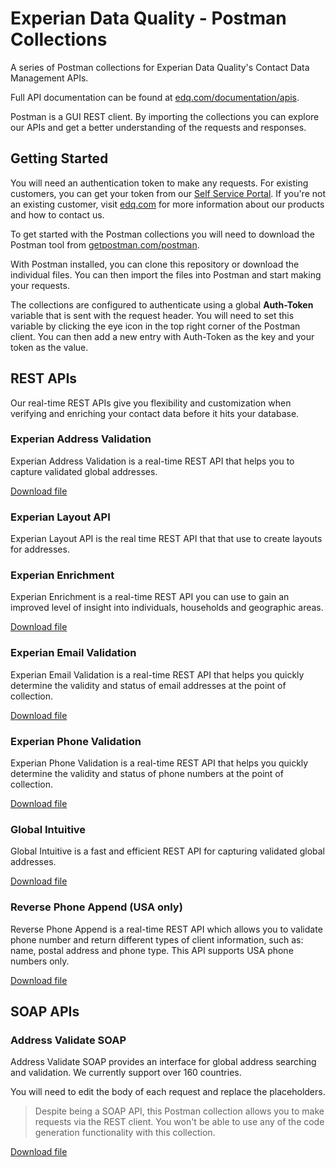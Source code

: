 # Experian Data Quality - Postman Collections

A series of Postman collections for Experian Data Quality's Contact Data Management APIs.

Full API documentation can be found at [edq.com/documentation/apis](http://edq.com/documentation/apis).

Postman is a GUI REST client. By importing the collections you can explore our APIs and get a better understanding of the requests and responses.

## Getting Started

You will need an authentication token to make any requests. For existing customers, you can get your token from our [Self Service Portal](https://manage.experianaperture.io). If you're not an existing customer, visit [edq.com](http://edq.com) for more information about our products and how to contact us.

To get started with the Postman collections you will need to download the Postman tool from [getpostman.com/postman](https://www.getpostman.com/postman).

With Postman installed, you can clone this repository or download the individual files. You can then import the files into Postman and start making your requests.

The collections are configured to authenticate using a global **Auth-Token** variable that is sent with the request header. You will need to set this variable by clicking the eye icon in the top right corner of the Postman client. You can then add a new entry with Auth-Token as the key and your token as the value.

## REST APIs

Our real-time REST APIs give you flexibility and customization when verifying and enriching your contact data before it hits your database.

### Experian Address Validation

Experian Address Validation is a real-time REST API that helps you to capture validated global addresses. 

[Download file](../../raw/master/Experian%20Address%20Validation.postman_collection.json)

### Experian Layout API

Experian Layout API is the real time REST API that that use to create layouts for addresses.

### Experian Enrichment

Experian Enrichment is a real-time REST API you can use to gain an improved level of insight into individuals, households and geographic areas.

[Download file](../../raw/master/Experian%20Enrichment.postman_collection.json)

### Experian Email Validation

Experian Email Validation is a real-time REST API that helps you quickly determine the validity and status of email addresses at the point of collection. 

[Download file](../../raw/master/experian-email-validation.postman_collection.json)

### Experian Phone Validation

Experian Phone Validation is a real-time REST API that helps you quickly determine the validity and status of phone numbers at the point of collection.

[Download file](../../raw/master/experian-phone-validation.postman_collection.json)

### Global Intuitive

Global Intuitive is a fast and efficient REST API for capturing validated global addresses.

[Download file](../../raw/master/global-intuitive.postman_collection.json)

### Reverse Phone Append (USA only)

Reverse Phone Append is a real-time REST API which allows you to validate phone number and return different types of client information, such as: name, postal address and phone type. This API supports USA phone numbers only.

[Download file](../../raw/master/reverse-phone-append.postman_collection.json)

## SOAP APIs

### Address Validate SOAP

Address Validate SOAP provides an interface for global address searching and validation. We currently support over 160 countries.

You will need to edit the body of each request and replace the placeholders.

> Despite being a SOAP API, this Postman collection allows you to make requests via the REST client. You won't be able to use any of the code generation functionality with this collection.

[Download file](../../raw/master/address-validate-soap.postman_collection.json)






